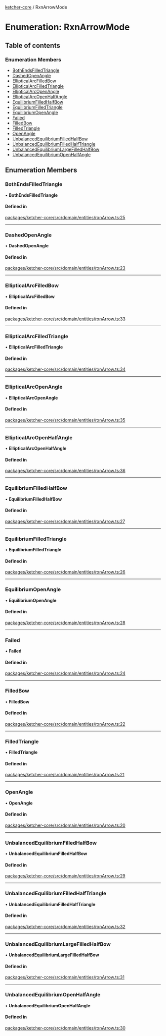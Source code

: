[ketcher-core](../README.md) / RxnArrowMode

# Enumeration: RxnArrowMode

## Table of contents

### Enumeration Members

- [BothEndsFilledTriangle](RxnArrowMode.md#bothendsfilledtriangle)
- [DashedOpenAngle](RxnArrowMode.md#dashedopenangle)
- [EllipticalArcFilledBow](RxnArrowMode.md#ellipticalarcfilledbow)
- [EllipticalArcFilledTriangle](RxnArrowMode.md#ellipticalarcfilledtriangle)
- [EllipticalArcOpenAngle](RxnArrowMode.md#ellipticalarcopenangle)
- [EllipticalArcOpenHalfAngle](RxnArrowMode.md#ellipticalarcopenhalfangle)
- [EquilibriumFilledHalfBow](RxnArrowMode.md#equilibriumfilledhalfbow)
- [EquilibriumFilledTriangle](RxnArrowMode.md#equilibriumfilledtriangle)
- [EquilibriumOpenAngle](RxnArrowMode.md#equilibriumopenangle)
- [Failed](RxnArrowMode.md#failed)
- [FilledBow](RxnArrowMode.md#filledbow)
- [FilledTriangle](RxnArrowMode.md#filledtriangle)
- [OpenAngle](RxnArrowMode.md#openangle)
- [UnbalancedEquilibriumFilledHalfBow](RxnArrowMode.md#unbalancedequilibriumfilledhalfbow)
- [UnbalancedEquilibriumFilledHalfTriangle](RxnArrowMode.md#unbalancedequilibriumfilledhalftriangle)
- [UnbalancedEquilibriumLargeFilledHalfBow](RxnArrowMode.md#unbalancedequilibriumlargefilledhalfbow)
- [UnbalancedEquilibriumOpenHalfAngle](RxnArrowMode.md#unbalancedequilibriumopenhalfangle)

## Enumeration Members

### BothEndsFilledTriangle

• **BothEndsFilledTriangle**

#### Defined in

[packages/ketcher-core/src/domain/entities/rxnArrow.ts:25](https://github.com/epam/ketcher/blob/bf065756/packages/ketcher-core/src/domain/entities/rxnArrow.ts#L25)

___

### DashedOpenAngle

• **DashedOpenAngle**

#### Defined in

[packages/ketcher-core/src/domain/entities/rxnArrow.ts:23](https://github.com/epam/ketcher/blob/bf065756/packages/ketcher-core/src/domain/entities/rxnArrow.ts#L23)

___

### EllipticalArcFilledBow

• **EllipticalArcFilledBow**

#### Defined in

[packages/ketcher-core/src/domain/entities/rxnArrow.ts:33](https://github.com/epam/ketcher/blob/bf065756/packages/ketcher-core/src/domain/entities/rxnArrow.ts#L33)

___

### EllipticalArcFilledTriangle

• **EllipticalArcFilledTriangle**

#### Defined in

[packages/ketcher-core/src/domain/entities/rxnArrow.ts:34](https://github.com/epam/ketcher/blob/bf065756/packages/ketcher-core/src/domain/entities/rxnArrow.ts#L34)

___

### EllipticalArcOpenAngle

• **EllipticalArcOpenAngle**

#### Defined in

[packages/ketcher-core/src/domain/entities/rxnArrow.ts:35](https://github.com/epam/ketcher/blob/bf065756/packages/ketcher-core/src/domain/entities/rxnArrow.ts#L35)

___

### EllipticalArcOpenHalfAngle

• **EllipticalArcOpenHalfAngle**

#### Defined in

[packages/ketcher-core/src/domain/entities/rxnArrow.ts:36](https://github.com/epam/ketcher/blob/bf065756/packages/ketcher-core/src/domain/entities/rxnArrow.ts#L36)

___

### EquilibriumFilledHalfBow

• **EquilibriumFilledHalfBow**

#### Defined in

[packages/ketcher-core/src/domain/entities/rxnArrow.ts:27](https://github.com/epam/ketcher/blob/bf065756/packages/ketcher-core/src/domain/entities/rxnArrow.ts#L27)

___

### EquilibriumFilledTriangle

• **EquilibriumFilledTriangle**

#### Defined in

[packages/ketcher-core/src/domain/entities/rxnArrow.ts:26](https://github.com/epam/ketcher/blob/bf065756/packages/ketcher-core/src/domain/entities/rxnArrow.ts#L26)

___

### EquilibriumOpenAngle

• **EquilibriumOpenAngle**

#### Defined in

[packages/ketcher-core/src/domain/entities/rxnArrow.ts:28](https://github.com/epam/ketcher/blob/bf065756/packages/ketcher-core/src/domain/entities/rxnArrow.ts#L28)

___

### Failed

• **Failed**

#### Defined in

[packages/ketcher-core/src/domain/entities/rxnArrow.ts:24](https://github.com/epam/ketcher/blob/bf065756/packages/ketcher-core/src/domain/entities/rxnArrow.ts#L24)

___

### FilledBow

• **FilledBow**

#### Defined in

[packages/ketcher-core/src/domain/entities/rxnArrow.ts:22](https://github.com/epam/ketcher/blob/bf065756/packages/ketcher-core/src/domain/entities/rxnArrow.ts#L22)

___

### FilledTriangle

• **FilledTriangle**

#### Defined in

[packages/ketcher-core/src/domain/entities/rxnArrow.ts:21](https://github.com/epam/ketcher/blob/bf065756/packages/ketcher-core/src/domain/entities/rxnArrow.ts#L21)

___

### OpenAngle

• **OpenAngle**

#### Defined in

[packages/ketcher-core/src/domain/entities/rxnArrow.ts:20](https://github.com/epam/ketcher/blob/bf065756/packages/ketcher-core/src/domain/entities/rxnArrow.ts#L20)

___

### UnbalancedEquilibriumFilledHalfBow

• **UnbalancedEquilibriumFilledHalfBow**

#### Defined in

[packages/ketcher-core/src/domain/entities/rxnArrow.ts:29](https://github.com/epam/ketcher/blob/bf065756/packages/ketcher-core/src/domain/entities/rxnArrow.ts#L29)

___

### UnbalancedEquilibriumFilledHalfTriangle

• **UnbalancedEquilibriumFilledHalfTriangle**

#### Defined in

[packages/ketcher-core/src/domain/entities/rxnArrow.ts:32](https://github.com/epam/ketcher/blob/bf065756/packages/ketcher-core/src/domain/entities/rxnArrow.ts#L32)

___

### UnbalancedEquilibriumLargeFilledHalfBow

• **UnbalancedEquilibriumLargeFilledHalfBow**

#### Defined in

[packages/ketcher-core/src/domain/entities/rxnArrow.ts:31](https://github.com/epam/ketcher/blob/bf065756/packages/ketcher-core/src/domain/entities/rxnArrow.ts#L31)

___

### UnbalancedEquilibriumOpenHalfAngle

• **UnbalancedEquilibriumOpenHalfAngle**

#### Defined in

[packages/ketcher-core/src/domain/entities/rxnArrow.ts:30](https://github.com/epam/ketcher/blob/bf065756/packages/ketcher-core/src/domain/entities/rxnArrow.ts#L30)
